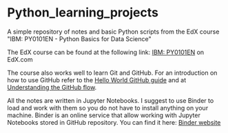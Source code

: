 # Python_learning_projects
A simple repository of notes and basic Python scripts from the EdX course "IBM: PY0101EN - Python Basics for Data Science"

The EdX course can be found at the following link: [IBM: PY0101EN](https://courses.edx.org/courses/course-v1:IBM+PY0101EN+1T2019/course/#block-v1:IBM+PY0101EN+1T2019+type@sequential+block@f1f769d2df4e4fedb5d4fa44e3dcfd21) on EdX.com

The course also works well to learn Git and GitHub. For an introduction on how to use GitHub refer to the [Hello World GitHub guide](https://guides.github.com/activities/hello-world/) and at [Understanding the GitHub flow](https://guides.github.com/introduction/flow/).

All the notes are written in Jupyter Notebooks. I suggest to use Binder to load and work with them so you do not have to install anything on your machine. Binder is an online service that allow working with Jupyter Notebooks stored in GitHub repository. You can find it here: [Binder website](https://mybinder.org/)
